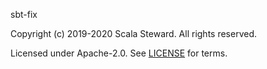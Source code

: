 [comment]: <> (Don't edit this file!)
[comment]: <> (It is automatically updated after every release of https://github.com/alejandrohdezma/defaults)
[comment]: <> (If you want to suggest change, please open a PR or issue in that repository)

sbt-fix

Copyright (c) 2019-2020 Scala Steward. All rights reserved.

Licensed under Apache-2.0. See [LICENSE](LICENSE) for terms.